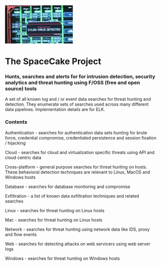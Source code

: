 
![things](/img/cylon.jpg?raw=true "text")
# The SpaceCake Project

### Hunts, searches and alerts for for intrusion detection, security analytics and threat hunting using F/OSS (free and open source) tools

A set of all known log and / or event data searches for threat hunting and  detection.  They enumerate sets of searches used across many different data pipelines. Implementation details are for ELK.

### Contents

Authentication - searches for authentication data sets hunting for brute force, credential compromise, credentialed persistence and session fixation / hijacking

Cloud - searches for cloud and virtualization specific threats using API and cloud centric data

Cross-platform - general purpose searches for threat hunting on hosts. These behavioral detection techniques are relevant to Linux, MacOS and Windows hosts

Database - searches for database monitoring and compromise

Exfiltration - a list of known data exfiltration techniques and related searches 

Linux - searches for threat hunting on Linux hosts

Mac -  searches for threat hunting on Linux hosts

Network - searches for threat hunting using network data like IDS, proxy and flow events

Web  - searches for detecting attacks on web servicers using web server logs

Windows -  searches for threat hunting on Windows hosts


